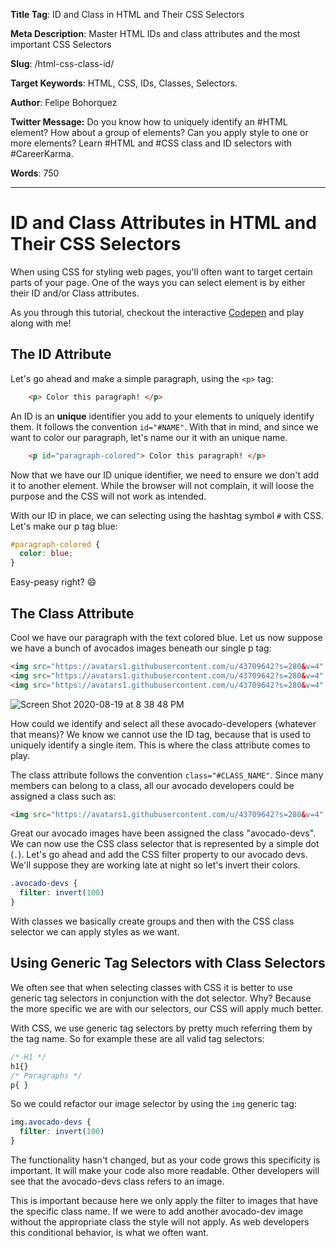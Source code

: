 **Title Tag**: ID and Class in HTML and Their CSS Selectors

**Meta Description**: Master HTML IDs and class attributes and the most important CSS Selectors

**Slug**: /html-css-class-id/

**Target Keywords**: HTML, CSS, IDs, Classes, Selectors.

**Author**: Felipe Bohorquez

**Twitter Message:** Do you know how to uniquely identify an #HTML element? How about a group of elements? Can you apply style to one or more elements? Learn #HTML and #CSS class and ID selectors with #CareerKarma.

**Words**: 750

___

# ID and Class Attributes in HTML and Their CSS Selectors

When using CSS for styling web pages, you'll often want to target certain parts of your page. One of the ways you can select element is by either their ID and/or Class attributes.

As you through this tutorial, checkout the interactive [Codepen](https://codepen.io/fbohz-the-decoder/pen/ZEWpMJL) and play along with me!

## The ID Attribute

Let's go ahead and make a simple paragraph, using the `<p>` tag:

```html
    <p> Color this paragraph! </p>
```

An ID is an **unique** identifier you add to your elements to uniquely identify them. It follows the convention `id="#NAME"`. With that in mind, and since we want to color our paragraph, let's name our it with an unique name. 

```html
    <p id="paragraph-colored"> Color this paragraph! </p>
```

Now that we have our ID unique identifier, we need to ensure we don't add it to another element. While the browser will not complain, it will loose the purpose and the CSS will not work as intended. 

With our ID in place, we can selecting using the hashtag symbol `#` with CSS. Let's make our p tag blue:

```css
#paragraph-colored {
  color: blue;
}
```

Easy-peasy right? 😄

## The Class Attribute

Cool we have our paragraph with the text colored blue. Let us now suppose we have a bunch of avocados images beneath our single p tag:

```html
<img src="https://avatars1.githubusercontent.com/u/43709642?s=280&v=4" alt="avocado">
<img src="https://avatars1.githubusercontent.com/u/43709642?s=280&v=4" alt="avocado">
<img src="https://avatars1.githubusercontent.com/u/43709642?s=280&v=4" alt="avocado">
```

![Screen Shot 2020-08-19 at 8 38 48 PM](https://user-images.githubusercontent.com/15071636/90706960-0a8b6e80-e25c-11ea-8fa1-8ed4a4b512df.png)

How could we identify and select all these avocado-developers (whatever that means)? We know we cannot use the ID tag, because that is used to uniquely identify a single item. This is where the class attribute comes to play.

The class attribute follows the convention `class="#CLASS_NAME"`. Since many members can belong to a class, all our avocado developers could be assigned a class such as:

```html
<img src="https://avatars1.githubusercontent.com/u/43709642?s=280&v=4" alt="avocado" class="avocado-devs">
```

Great our avocado images have been assigned the class "avocado-devs". We can now use the CSS class selector that is represented by a simple dot (`.`). Let's go ahead and add the CSS filter property to our avocado devs. We'll suppose they are working late at night so let's invert their colors.

```css
.avocado-devs {
  filter: invert(100)
}
```

With classes we basically create groups and then with the CSS class selector we can apply styles as we want.

## Using Generic Tag Selectors with Class Selectors

We often see that when selecting classes with CSS it is better to use generic tag selectors in conjunction with the dot selector. Why? Because the more specific we are with our selectors, our CSS will apply much better. 

With CSS, we use generic tag selectors by pretty much referring them by the tag name. So for example these are all valid tag selectors:

```css
/* H1 */ 
h1{}
/* Paragraphs */ 
p{ }
```

So we could refactor our image selector by using the `img` generic tag:

```css
img.avocado-devs {
  filter: invert(100)
}
```

The functionality hasn't changed, but as your code grows this specificity is important. It will make your code also more readable. Other developers will see that the avocado-devs class refers to an image.  

This is important because here we only apply the filter to images that have the specific class name. If we were to add another avocado-dev image without the appropriate class the style will not apply. As web developers this conditional behavior, is what we often want.